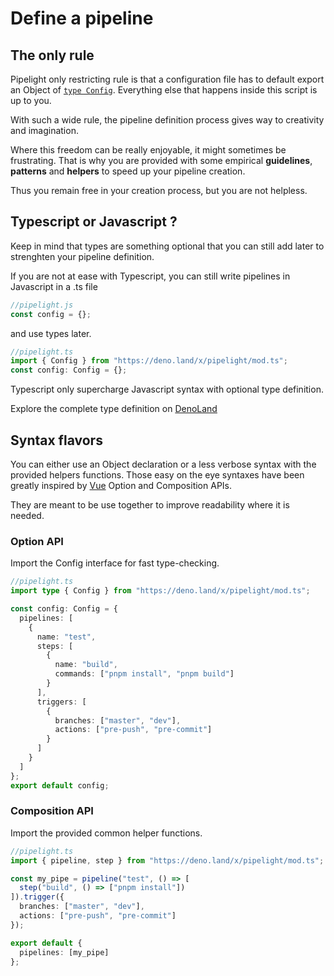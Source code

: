 # Define a pipeline

## The only rule

Pipelight only restricting rule is that a configuration file has to default export an Object of [`type Config`](https://deno.land/x/pipelight/mod.ts?s=Config).
Everything else that happens inside this script is up to you.

With such a wide rule, the pipeline definition process gives way to creativity and imagination.

Where this freedom can be really enjoyable, it might sometimes be frustrating.
That is why you are provided with some empirical **guidelines**, **patterns** and **helpers** to speed up your pipeline creation.

Thus you remain free in your creation process, but you are not helpless.

## Typescript or Javascript ?

Keep in mind that types are something optional
that you can still add later to strenghten your pipeline definition.

If you are not at ease with Typescript, you can still write pipelines in Javascript in a .ts file

```js
//pipelight.js
const config = {};
```

and use types later.

```ts
//pipelight.ts
import { Config } from "https://deno.land/x/pipelight/mod.ts";
const config: Config = {};
```

Typescript only supercharge Javascript syntax with optional type definition.

Explore the complete type definition on [DenoLand](https://deno.land/x/pipelight/mod.ts)

## Syntax flavors

You can either use an Object declaration or a less verbose syntax with the provided helpers functions.
Those easy on the eye syntaxes have been greatly inspired by [Vue](https://vuejs.org/) Option and Composition APIs.

They are meant to be use together to improve readability where it is needed.

### Option API

Import the Config interface for fast type-checking.

```ts
//pipelight.ts
import type { Config } from "https://deno.land/x/pipelight/mod.ts";

const config: Config = {
  pipelines: [
    {
      name: "test",
      steps: [
        {
          name: "build",
          commands: ["pnpm install", "pnpm build"]
        }
      ],
      triggers: [
        {
          branches: ["master", "dev"],
          actions: ["pre-push", "pre-commit"]
        }
      ]
    }
  ]
};
export default config;
```

### Composition API <Badge type="warning" text="beta" />

Import the provided common helper functions.

```ts
//pipelight.ts
import { pipeline, step } from "https://deno.land/x/pipelight/mod.ts";

const my_pipe = pipeline("test", () => [
  step("build", () => ["pnpm install"])
]).trigger({
  branches: ["master", "dev"],
  actions: ["pre-push", "pre-commit"]
});

export default {
  pipelines: [my_pipe]
};
```
